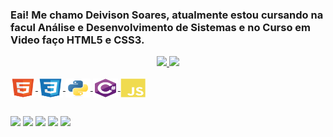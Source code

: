 ### Eai! Me chamo Deivison Soares, atualmente estou cursando na facul Análise e Desenvolvimento de Sistemas e no Curso em Video faço HTML5 e CSS3.

<div align="center">
  <a href="https://github.com/DeivSoares">
  <img height="150.5em" src="https://github-readme-stats.vercel.app/api?username=deivsoares&show_icons=true&theme=merko&include_all_commits=true&count_private=true"/>
  <img height="150.5em" src="https://github-readme-stats.vercel.app/api/top-langs/?username=deivsoares&layout=compact&langs_count=7&theme=merko"/>
</div>
  <div style="display: inline_block"><br>
  <img align="center" alt="Deiv-HTML" height="30" width="40" src="https://raw.githubusercontent.com/devicons/devicon/master/icons/html5/html5-original.svg">
  <img align="center" alt="Deiv-CSS" height="30" width="40" src="https://raw.githubusercontent.com/devicons/devicon/master/icons/css3/css3-original.svg">
  <img align="center" alt="Deiv-Python" height="30" width="40" src="https://raw.githubusercontent.com/devicons/devicon/master/icons/python/python-original.svg">
  <img align="center" alt="Deiv-Csharp" height="30" width="40" src="https://raw.githubusercontent.com/devicons/devicon/master/icons/csharp/csharp-original.svg">
  <img align="center" alt="Deiv-Js" height="30" width="40" src="https://raw.githubusercontent.com/devicons/devicon/master/icons/javascript/javascript-plain.svg">
  </div>

  ##
  
  <div>
    <a href = "https://wa.me/5522992533137?text=Olá%20Deivison"><img src="https://img.shields.io/badge/WhatsApp-25D366?style=for-the-badge&logo=whatsapp&logoColor=white" target="_blank"></a>
    <a href = "mailto:deivisonsoares16160@outlook.com"><img src="https://img.shields.io/badge/Microsoft_Outlook-0078D4?style=for-the-badge&logo=microsoft-outlook&logoColor=white" target="_blank"></a>
    <a href = "https://t.me/deivsoares"><img src="https://img.shields.io/badge/Telegram-2CA5E0?style=for-the-badge&logo=telegram&logoColor=white" target="_blank"></a>
    <a href="https://discord.gg/avWQy538bY" target="_blank"><img src="https://img.shields.io/badge/Discord-7289DA?style=for-the-badge&logo=discord&logoColor=white" target="_blank"></a>
    <a href="https://www.instagram.com/alffaietfc/" target="_blank"><img src="https://img.shields.io/badge/-Instagram-%23E4405F?style=for-the-badge&logo=instagram&logoColor=white" target="_blank"></a>
  </div>
